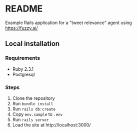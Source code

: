 # README

Example Rails application for a "tweet relevance" agent using https://fuzzy.ai/

## Local installation

### Requirements

* Ruby 2.3.1
* Postgresql

### Steps

1. Clone the repository
1. Run `bundle install`
1. Run `rails db:create`
1. Copy `env.sample` to `.env`
1. Run `rails server`
1. Load the site at http://localhost:3000/

